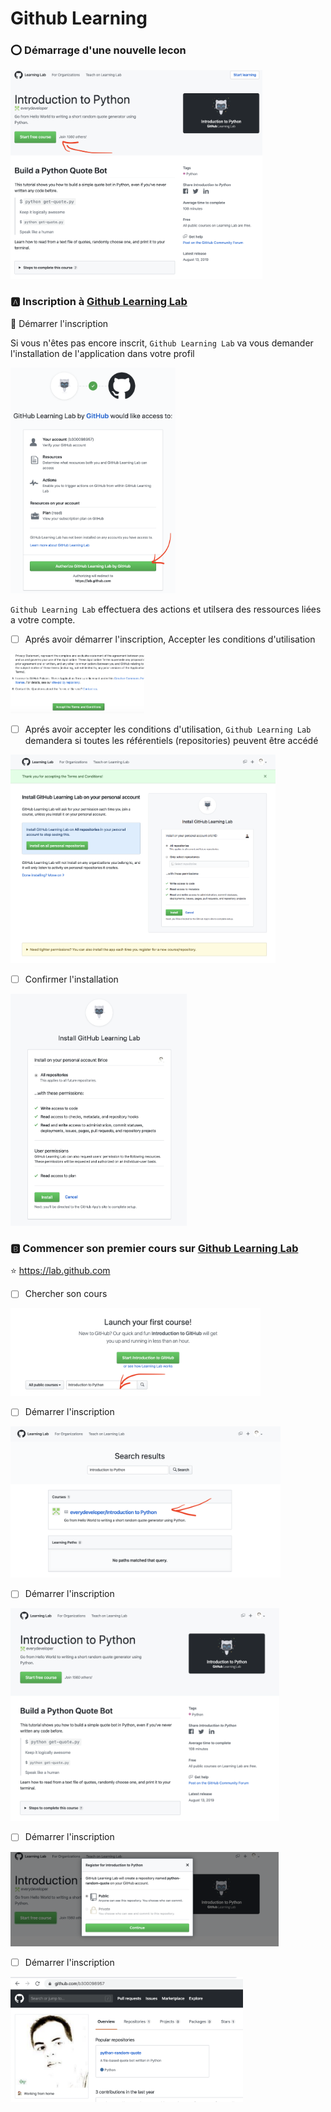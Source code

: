 # Github Learning

### :o: Démarrage d'une nouvelle lecon 

<img src="images/github-learning/-.Start-Learning.png" width="403" height="334" ></img>

### :a: Inscription à [Github Learning Lab](https://lab.github.com/)

:round_pushpin: Démarrer l'inscription

Si vous n'êtes pas encore inscrit, `Github Learning Lab` va vous demander l'installation de l'application dans votre profil

<img src="images/github-learning/0.Start-lab-github.png" width="264" height="361" ></img>

`Github Learning Lab` effectuera des actions et utilsera des ressources liées a votre compte.

- [ ] Aprés avoir démarrer l'inscription, Accepter les conditions d'utilisation

<img src="images/github-learning/1.Accept-Terms.png" width="214" height="95" ></img>

- [ ] Aprés avoir accepter les conditions d'utilisation, `Github Learning Lab` demandera si toutes les référentiels (repositories) peuvent être accédé

<img src="images/github-learning/2.Install-on-all-repositories.png" width="424" height="334" ></img>

- [ ] Confirmer l'installation

<img src="images/github-learning/3.Install-Github-Learning.png" width="282" height="371" ></img>

### :b: Commencer son premier cours sur [Github Learning Lab](https://lab.github.com)

:star: https://lab.github.com

- [ ] Chercher son cours

<img src="images/github-learning/4.Launch-your-first-course.png" width="400" height="140" ></img>


- [ ] Démarrer l'inscription

<img src="images/github-learning/5.Introduction-Python.png" width="432" height="242" ></img>

- [ ] Démarrer l'inscription

<img src="images/github-learning/6.Start-Free-Course.png" width="430" height="340" ></img>

- [ ] Démarrer l'inscription

<img src="images/github-learning/7.Register-Free-Course.png" width="429" height="151" ></img>

- [ ] Démarrer l'inscription

<img src="images/github-learning/8.Start-Coding.png" width="372" height="200" ></img>
